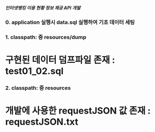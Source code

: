 ##### 인터넷뱅킹 이용 현황 정보 제공 API 개발

### 0. application 실행시 data.sql 실행하여 기초 데이터 세팅

### 1. classpath: 중 resources/dump
# 구현된 데이터 덤프파일 존재  : test01_02.sql

### 2. classpath: 중 resources
# 개발에 사용한 requestJSON 값 존재 : requestJSON.txt
